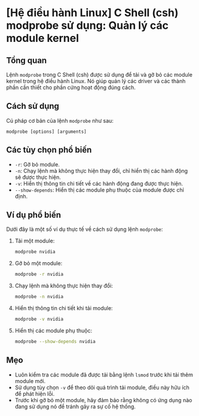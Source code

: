 # [Hệ điều hành Linux] C Shell (csh) modprobe sử dụng: Quản lý các module kernel

## Tổng quan
Lệnh `modprobe` trong C Shell (csh) được sử dụng để tải và gỡ bỏ các module kernel trong hệ điều hành Linux. Nó giúp quản lý các driver và các thành phần cần thiết cho phần cứng hoạt động đúng cách.

## Cách sử dụng
Cú pháp cơ bản của lệnh `modprobe` như sau:
```
modprobe [options] [arguments]
```

## Các tùy chọn phổ biến
- `-r`: Gỡ bỏ module.
- `-n`: Chạy lệnh mà không thực hiện thay đổi, chỉ hiển thị các hành động sẽ được thực hiện.
- `-v`: Hiển thị thông tin chi tiết về các hành động đang được thực hiện.
- `--show-depends`: Hiển thị các module phụ thuộc của module được chỉ định.

## Ví dụ phổ biến
Dưới đây là một số ví dụ thực tế về cách sử dụng lệnh `modprobe`:

1. Tải một module:
   ```bash
   modprobe nvidia
   ```

2. Gỡ bỏ một module:
   ```bash
   modprobe -r nvidia
   ```

3. Chạy lệnh mà không thực hiện thay đổi:
   ```bash
   modprobe -n nvidia
   ```

4. Hiển thị thông tin chi tiết khi tải module:
   ```bash
   modprobe -v nvidia
   ```

5. Hiển thị các module phụ thuộc:
   ```bash
   modprobe --show-depends nvidia
   ```

## Mẹo
- Luôn kiểm tra các module đã được tải bằng lệnh `lsmod` trước khi tải thêm module mới.
- Sử dụng tùy chọn `-v` để theo dõi quá trình tải module, điều này hữu ích để phát hiện lỗi.
- Trước khi gỡ bỏ một module, hãy đảm bảo rằng không có ứng dụng nào đang sử dụng nó để tránh gây ra sự cố hệ thống.